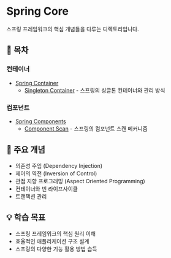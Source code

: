# Spring Core

스프링 프레임워크의 핵심 개념들을 다루는 디렉토리입니다.

## 📑 목차

### 컨테이너
- [Spring Container](./Container/README.md)
  - [Singleton Container](./Container/Singleton_Container.md) - 스프링의 싱글톤 컨테이너와 관리 방식

### 컴포넌트
- [Spring Components](./Component/README.md)
  - [Component Scan](./Component/Component_Scan.md) - 스프링의 컴포넌트 스캔 메커니즘

## 🔑 주요 개념

- 의존성 주입 (Dependency Injection)
- 제어의 역전 (Inversion of Control)
- 관점 지향 프로그래밍 (Aspect Oriented Programming)
- 컨테이너와 빈 라이프사이클
- 트랜잭션 관리

## 💡 학습 목표

- 스프링 프레임워크의 핵심 원리 이해
- 효율적인 애플리케이션 구조 설계
- 스프링의 다양한 기능 활용 방법 습득 